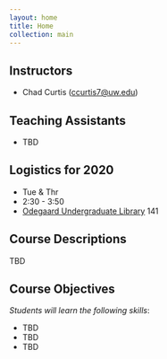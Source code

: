 ```yaml
---
layout: home
title: Home
collection: main
---
```


## Instructors

- Chad Curtis (ccurtis7@uw.edu)

## Teaching Assistants

- TBD


## Logistics for 2020

- Tue & Thr
- 2:30 - 3:50
- [Odegaard Undergraduate Library](http://uw.edu/maps?oug) 141

## Course Descriptions

TBD

## Course Objectives

*Students will learn the following skills*:

- TBD
- TBD
- TBD

</div>
